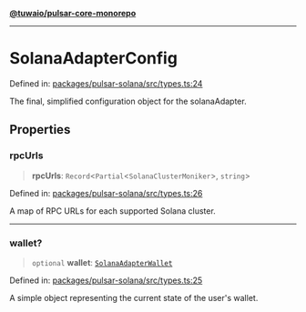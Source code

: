 [**@tuwaio/pulsar-core-monorepo**](../../../README.md)

***

# SolanaAdapterConfig

Defined in: [packages/pulsar-solana/src/types.ts:24](https://github.com/TuwaIO/pulsar-core/blob/7fb56ca30ef24d2c4e269e064078286600c47032/packages/pulsar-solana/src/types.ts#L24)

The final, simplified configuration object for the solanaAdapter.

## Properties

### rpcUrls

> **rpcUrls**: `Record`\<`Partial`\<`SolanaClusterMoniker`\>, `string`\>

Defined in: [packages/pulsar-solana/src/types.ts:26](https://github.com/TuwaIO/pulsar-core/blob/7fb56ca30ef24d2c4e269e064078286600c47032/packages/pulsar-solana/src/types.ts#L26)

A map of RPC URLs for each supported Solana cluster.

***

### wallet?

> `optional` **wallet**: [`SolanaAdapterWallet`](SolanaAdapterWallet.md)

Defined in: [packages/pulsar-solana/src/types.ts:25](https://github.com/TuwaIO/pulsar-core/blob/7fb56ca30ef24d2c4e269e064078286600c47032/packages/pulsar-solana/src/types.ts#L25)

A simple object representing the current state of the user's wallet.
